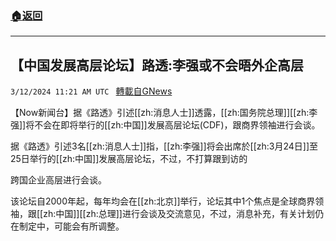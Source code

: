 ###  [:house:返回](README.md)
---


## 【中国发展高层论坛】路透:李强或不会晤外企高层
`3/12/2024 11:21 AM UTC ` [轉載自GNews](https://gnews.org/articles/2387563)

【Now新闻台】据《路透》引述[[zh:消息人士]]透露，[[zh:国务院总理]][[zh:李强]]将不会在即将举行的[[zh:中国]]发展高层论坛(CDF)，跟商界领袖进行会谈。

据《路透》引述3名[[zh:消息人士]]指，[[zh:李强]]将会出席於[[zh:3月24日]]至25日举行的[[zh:中国]]发展高层论坛，不过，不打算跟到访的

跨国企业高层进行会谈。

该论坛自2000年起，每年均会在[[zh:北京]]举行，论坛其中1个焦点是全球商界领袖，跟[[zh:中国]][[zh:总理]]进行会谈及交流意见，不过，消息补充，有关计划仍在制定中，可能会有所调整。
